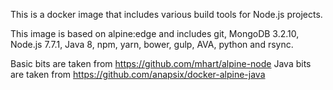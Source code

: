 This is a docker image that includes various build tools for Node.js projects.

This image is based on alpine:edge and includes git, MongoDB 3.2.10, Node.js 7.7.1, Java 8, npm, yarn, bower, gulp, AVA, python and rsync.

Basic bits are taken from https://github.com/mhart/alpine-node
Java bits are taken from https://github.com/anapsix/docker-alpine-java
